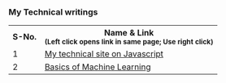 <h3> My Technical writings </h3>

<table>
  
  <tr>
    <th> S-No. </th>
    <th> Name & Link <br> <sub> (Left click opens link in same page; Use right click) </sub> </th>
  </tr>

<tr>
      <td> 1 </td>
    <td>  <a href='https://justjs-ybgrq8p58ksg7d7k.builder-preview.com/' target='_blank'> My technical site on Javascript </a></td>
</tr>

<tr>
      <td> 2 </td>
    <td>  <a href='https://drive.google.com/file/d/1mHmzceedkVi-EhJ7b-a-280GczSw2tqc/view?usp=sharing' target='_blank'> Basics of Machine Learning </a></td>
</tr>

  
</table>

